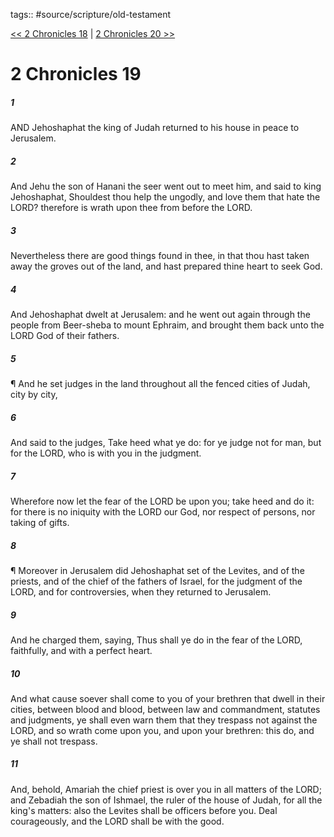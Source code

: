 tags:: #source/scripture/old-testament

[<< 2 Chronicles 18](/old-testament/14_2_Chronicles/2_Chronicles_18.md) | [2 Chronicles 20 >>](/old-testament/14_2_Chronicles/2_Chronicles_20.md)

# 2 Chronicles 19

##### 1

AND Jehoshaphat the king of Judah returned to his house in peace to Jerusalem.

##### 2

And Jehu the son of Hanani the seer went out to meet him, and said to king Jehoshaphat, Shouldest thou help the ungodly, and love them that hate the LORD? therefore is wrath upon thee from before the LORD.

##### 3

Nevertheless there are good things found in thee, in that thou hast taken away the groves out of the land, and hast prepared thine heart to seek God.

##### 4

And Jehoshaphat dwelt at Jerusalem: and he went out again through the people from Beer-sheba to mount Ephraim, and brought them back unto the LORD God of their fathers.

##### 5

¶ And he set judges in the land throughout all the fenced cities of Judah, city by city,

##### 6

And said to the judges, Take heed what ye do: for ye judge not for man, but for the LORD, who is with you in the judgment.

##### 7

Wherefore now let the fear of the LORD be upon you; take heed and do it: for there is no iniquity with the LORD our God, nor respect of persons, nor taking of gifts.

##### 8

¶ Moreover in Jerusalem did Jehoshaphat set of the Levites, and of the priests, and of the chief of the fathers of Israel, for the judgment of the LORD, and for controversies, when they returned to Jerusalem.

##### 9

And he charged them, saying, Thus shall ye do in the fear of the LORD, faithfully, and with a perfect heart.

##### 10

And what cause soever shall come to you of your brethren that dwell in their cities, between blood and blood, between law and commandment, statutes and judgments, ye shall even warn them that they trespass not against the LORD, and so wrath come upon you, and upon your brethren: this do, and ye shall not trespass.

##### 11

And, behold, Amariah the chief priest is over you in all matters of the LORD; and Zebadiah the son of Ishmael, the ruler of the house of Judah, for all the king's matters: also the Levites shall be officers before you. Deal courageously, and the LORD shall be with the good.
